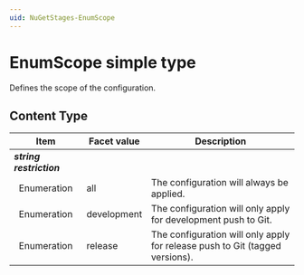 ```yaml
---
uid: NuGetStages-EnumScope
---
```


# EnumScope simple type

Defines the scope of the configuration.

## Content Type

|Item|Facet value|Description|
|--- |--- |--- |
|***string restriction***|||
|&nbsp;&nbsp;Enumeration|all|The configuration will always be applied.|
|&nbsp;&nbsp;Enumeration|development|The configuration will only apply for development push to Git.|
|&nbsp;&nbsp;Enumeration|release|The configuration will only apply for release push to Git (tagged versions).|
